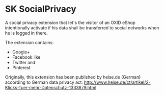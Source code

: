 SK SocialPrivacy
================

A social privacy extension that let's the visitor of an OXID eShop intentionally activate if his data shall be transferred to social networks when he is logged in there.

The extension contains:
* Google+
* Facebook like
* Twitter and
* Pinterest

Originally, this extension has been published by heise.de (German) according to German data privacy act:
http://www.heise.de/ct/artikel/2-Klicks-fuer-mehr-Datenschutz-1333879.html
